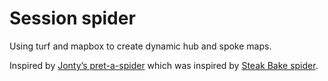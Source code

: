 # Session spider

Using turf and mapbox to create dynamic hub and spoke maps.

Inspired by [Jonty’s pret-a-spider](https://github.com/Jonty/pret-a-spider) which was inspired by [Steak Bake spider](https://alasdairrae.github.io/steakbakespider/).